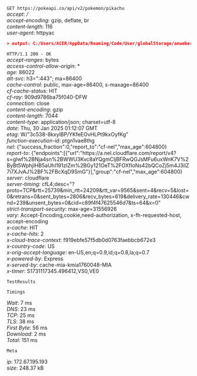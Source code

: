 `GET https://pokeapi.co/api/v2/pokemon/pikachu`  
*accept*: */*  
*accept-encoding*: gzip, deflate, br  
*content-length*: 116  
*user-agent*: httpyac  
  
```json  
> output: C:/Users/ACER/AppData/Roaming/Code/User/globalStorage/anweber.vscode-httpyac/.httpyac/result3_pokemon.json  
```  
  
`HTTP/1.1 200 - OK`  
*accept-ranges*: bytes  
*access-control-allow-origin*: *  
*age*: 86022  
*alt-svc*: h3=":443"; ma=86400  
*cache-control*: public, max-age=86400, s-maxage=86400  
*cf-cache-status*: HIT  
*cf-ray*: 909d9786ba75f040-DFW  
*connection*: close  
*content-encoding*: gzip  
*content-length*: 7044  
*content-type*: application/json; charset=utf-8  
*date*: Thu, 30 Jan 2025 01:12:07 GMT  
*etag*: W/"3c538-8kxylBP/YKfeEOvHLPt9kxOyfKg"  
*function-execution-id*: ptgn1vae8thg  
*nel*: {"success_fraction":0,"report_to":"cf-nel","max_age":604800}  
*report-to*: {"endpoints":[{"url":"https:\/\/a.nel.cloudflare.com\/report\/v4?s=glwf%2BNja4sn%2BWWU3Kvc8aYQgmCljBFRwQGJsMFu6uxWnK7V%2ByBt5WphjIHB5aUhI191zIZm%2BGy121OeT%2FOXfIoNs42bQCoZj5m4J3ilZ7i7XJvAJ%2BF%2FBcXqD9SmG"}],"group":"cf-nel","max_age":604800}  
*server*: cloudflare  
*server-timing*: cfL4;desc="?proto=TCP&rtt=25739&min_rtt=24209&rtt_var=9565&sent=4&recv=5&lost=0&retrans=0&sent_bytes=2806&recv_bytes=619&delivery_rate=130446&cwnd=239&unsent_bytes=0&cid=c89f4f47625546d7&ts=64&x=0"  
*strict-transport-security*: max-age=31556926  
*vary*: Accept-Encoding,cookie,need-authorization, x-fh-requested-host, accept-encoding  
*x-cache*: HIT  
*x-cache-hits*: 2  
*x-cloud-trace-context*: f919ebfe57f5db0d0763faebbcb672e3  
*x-country-code*: US  
*x-orig-accept-language*: en-US,en;q=0.9,id;q=0.8,la;q=0.7  
*x-powered-by*: Express  
*x-served-by*: cache-mia-kmia1760048-MIA  
*x-timer*: S1731117345.496412,VS0,VE0  
  
  
`TestResults`  
  
  
  
`Timings`  
  
*Wait*: 7 ms  
*DNS*: 23 ms  
*TCP*: 25 ms  
*TLS*: 38 ms  
*First Byte*: 56 ms  
*Download*: 2 ms  
*Total*: 151 ms  
  
  
`Meta`  
  
*ip*: 172.67.195.193  
*size*: 248.37 kB